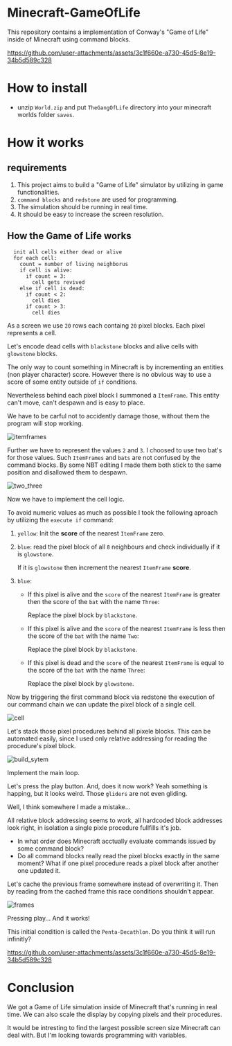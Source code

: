 # Minecraft-GameOfLife

This repository contains a implementation of Conway's "Game of Life" inside of Minecraft using command blocks.

https://github.com/user-attachments/assets/3c1f660e-a730-45d5-8e19-34b5d589c328

# How to install
- unzip `World.zip` and put `TheGangOfLife` directory into your minecraft worlds folder `saves`. 


# How it works

## requirements
1. This project aims to build a "Game of Life" simulator by utilizing in game functionalities.
2. `command blocks` and `redstone` are used for programming.
3. The simulation should be running in real time.
4. It should be easy to increase the screen resolution.

## How the Game of Life works
```
  init all cells either dead or alive
  for each cell:
    count = number of living neighborus
    if cell is alive:
      if count = 3:
        cell gets revived
    else if cell is dead:
      if count < 2:
        cell dies
      if count > 3:
        cell dies
```
As a screen we use `20` rows each containg `20` pixel blocks. Each pixel represents a cell. 

Let's encode dead cells with `blackstone` blocks and alive cells with `glowstone` blocks.

The only way to count something in Minecraft is by incrementing an entities (non player character) score.
However there is no obvious way to use a score of some entity outside of `if` conditions.

Nevertheless behind each pixel block I summoned a `ItemFrame`. 
This entity can't move, can't despawn and is easy to place.

We have to be carful not to accidently damage those, without them the program will stop working.

![itemframes](https://github.com/user-attachments/assets/1940732c-f6f0-44e9-9486-f0efcdda5b0c)

Further we have to represent the values `2` and `3`. 
I choosed to use two bat's for those values. 
Such `ItemFrames` and `bats` are not confused by the command blocks.
By some NBT editing I made them both stick to the same position and disallowed them to despawn. 

![two_three](https://github.com/user-attachments/assets/c02f664d-c180-4aa7-882e-38841f6dc241)

Now we have to implement the cell logic.

To avoid numeric values as much as possible I took the following aproach by utilizing the `execute if` command:
1. `yellow`: Init the **score** of the nearest `ItemFrame` zero. 
2. `blue`: read the pixel block of all `8` neighbours and check individually if it is `glowstone`.
   
    If it is `glowstone` then increment the nearest `ItemFrame` **score**.
   
4. `blue`:
    - If this pixel is alive and the `score` of the nearest `ItemFrame` is greater then the score of the `bat` with the name `Three`:
  
      Replace the pixel block by `blackstone`.
    - If this pixel is alive and the `score` of the nearest `ItemFrame` is less then the score of the `bat` with the name `Two`: 

      Replace the pixel block by `blackstone`.
    - If this pixel is dead and the `score` of the nearest `ItemFrame` is equal to the score of the `bat` with the name `Three`:
  
      Replace the pixel block by `glowstone`.
   

Now by triggering the first command block via redstone the execution of our command chain we can update the pixel block of a single cell.

![cell](https://github.com/user-attachments/assets/4972ce82-be88-4a60-ad73-dd13b212173f)

Let's stack those pixel procedures behind all pixele blocks.
This can be automated easily, since I used only relative addressing for reading the procedure's pixel block.

![build_sytem](https://github.com/user-attachments/assets/7eb0baf7-caca-437e-b1c5-0093e53f5417)

Implement the main loop.

Let's press the play button.
And, does it now work? 
Yeah something is happing, but it looks weird. 
Those `gliders` are not even gliding.

Well, I think somewhere I made a mistake...

All relative block addressing seems to work, all hardcoded block addresses look right, in isolation a single pixle procedure fullfills it's job.
- In what order does Minecraft acctually evaluate commands issued by some command block?
- Do all command blocks really read the pixel blocks exactly in the same moment?
What if one pixel procedure reads a pixel block after another one updated it. 

Let's cache the previous frame somewhere instead of overwriting it.
Then by reading from the cached frame this race conditions shouldn't appear.

![frames](https://github.com/user-attachments/assets/508d8e13-f942-42e6-822d-23950db3f063)

Pressing play...
And it works!

This initial condition is called the `Penta-Decathlon`.
Do you think it will run infinitly?

https://github.com/user-attachments/assets/3c1f660e-a730-45d5-8e19-34b5d589c328

# Conclusion

We got a Game of Life simulation inside of Minecraft that's running in real time. 
We can also scale the display by copying pixels and their procedures.

It would be intresting to find the largest possible screen size Minecraft can deal with.
But I'm looking towards programming with variables.
